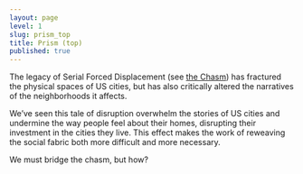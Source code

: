 ```yaml
---
layout: page
level: 1
slug: prism_top
title: Prism (top)
published: true
---
```


The legacy of Serial Forced Displacement (see [the Chasm](/chasm)) has fractured the physical spaces of US cities, but has also critically altered the narratives of the neighborhoods it affects.   

We’ve seen this tale of disruption overwhelm the stories of US cities and undermine the way people feel about their homes, disrupting their investment in the cities they live. This effect makes the work of reweaving the social fabric both more difficult and more necessary.  

We must bridge the chasm, but how?  
